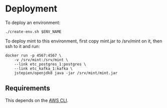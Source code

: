 # Deployment

To deploy an environment:

    ./create-env.sh $ENV_NAME

To deploy mint to this environment, first copy mint.jar to /srv/mint
on it, then ssh to it and run:

    docker run -p 4567:4567 \
        -v /srv/mint:/srv/mint \
        --link etc_postgres_1:postgres \
        --link etc_kafka_1:kafka \
        jstepien/openjdk8 java -jar /srv/mint/mint.jar

## Requirements

This depends on the [AWS CLI][].

[AWS CLI]: http://aws.amazon.com/cli/
